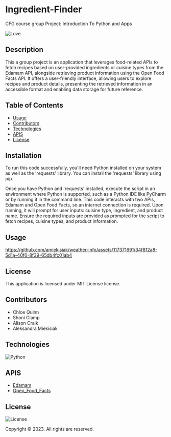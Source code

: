 # Ingredient-Finder
CFG course group Project: Introduction To Python and Apps



![Love](http://ForTheBadge.com/images/badges/built-with-love.svg)
  
 ## Description 
 
 This a group project is an application that leverages food-related APIs to fetch recipes based on user-provided ingredients or cuisine types from the Edamam API, alongside retrieving product information using the Open Food Facts API. It offers a user-friendly interface, allowing users to explore recipes and product details, presenting the retrieved information in an accessible format and enabling data storage for future reference.
  
 ## Table of Contents 
  - [Usage](#usage)
  - [Contributors](#contributors)
  - [Technologies](#technologies)
  - [APIS](#apis)
  - [License](#license)

  
  ## Installation
 To run this code successfully, you'll need Python installed on your system as well as the 'requests' library. You can install the 'requests' library using pip.

 Once you have Python and 'requests' installed, execute the script in an environment where Python is supported, such as a Python IDE like PyCharm or by running it in the command line.
This code interacts with two APIs, Edamam and Open Food Facts, so an internet connection is required. Upon running, it will prompt for user inputs: cuisine type, ingredient, and product name. Ensure the required inputs are provided as prompted for the script to fetch recipes, cuisine types, and product information.


  ## Usage
https://github.com/amiekisiak/weather-info/assets/117371691/34f812a8-5d1a-40f0-8f39-65db4fc01ab4
  
  ## License 
  This application is licensed under MIT License license.

  ## Contributors
  - Chloe Quinn
  - Shoni Clamp
  - Alison Craik
  - Aleksandra Miekisiak

 ## Technologies
![Python](https://img.shields.io/badge/Python-3776AB?style=for-the-badge&logo=python&logoColor=white)

## APIS 
- [Edamam](https://www.edamam.com/)
- [Open_Food_Facts](https://world.openfoodfacts.org/data)
 
 ## License
 ![License](https://img.shields.io/badge/license-MIT%20License-blue.svg)

 Copyright © 2023.  All rights are reserved.
  